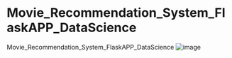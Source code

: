 # Movie_Recommendation_System_FlaskAPP_DataScience
Movie_Recommendation_System_FlaskAPP_DataScience
![image](https://github.com/adnanmajeed82/Movie_Recommendation_System_FlaskAPP_DataScience/assets/49750395/cffc83b8-084e-4e7e-88c0-f95020874cb4)
